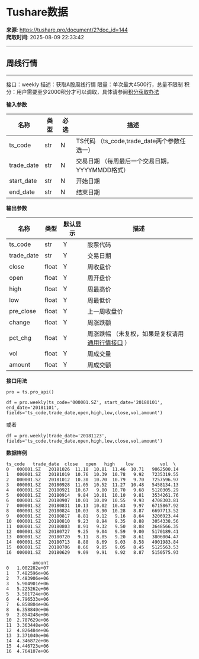 # Tushare数据

**来源**: https://tushare.pro/document/2?doc_id=144  
**爬取时间**: 2025-08-09 22:33:42

---

## 周线行情

---

接口：weekly
描述：获取A股周线行情
限量：单次最大4500行，总量不限制
积分：用户需要至少2000积分才可以调取，具体请参阅[积分获取办法](https://tushare.pro/document/1?doc_id=13)

**输入参数**

| 名称 | 类型 | 必选 | 描述 |
| --- | --- | --- | --- |
| ts\_code | str | N | TS代码 （ts\_code,trade\_date两个参数任选一） |
| trade\_date | str | N | 交易日期 （每周最后一个交易日期，YYYYMMDD格式） |
| start\_date | str | N | 开始日期 |
| end\_date | str | N | 结束日期 |

**输出参数**

| 名称 | 类型 | 默认显示 | 描述 |
| --- | --- | --- | --- |
| ts\_code | str | Y | 股票代码 |
| trade\_date | str | Y | 交易日期 |
| close | float | Y | 周收盘价 |
| open | float | Y | 周开盘价 |
| high | float | Y | 周最高价 |
| low | float | Y | 周最低价 |
| pre\_close | float | Y | 上一周收盘价 |
| change | float | Y | 周涨跌额 |
| pct\_chg | float | Y | 周涨跌幅 （未复权，如果是复权请用 [通用行情接口](https://tushare.pro/document/2?doc_id=109) ） |
| vol | float | Y | 周成交量 |
| amount | float | Y | 周成交额 |

**接口用法**

```
pro = ts.pro_api()

df = pro.weekly(ts_code='000001.SZ', start_date='20180101', end_date='20181101', fields='ts_code,trade_date,open,high,low,close,vol,amount')
```

或者

```
df = pro.weekly(trade_date='20181123', fields='ts_code,trade_date,open,high,low,close,vol,amount')
```

**数据样例**

```
ts_code   trade_date  close   open   high    low          vol  \
0   000001.SZ   20181026  11.18  10.81  11.46  10.71   9062500.14
1   000001.SZ   20181019  10.76  10.39  10.78   9.92   7235319.55
2   000001.SZ   20181012  10.30  10.70  10.79   9.70   7257596.97
3   000001.SZ   20180928  11.05  10.52  11.27  10.48   5458134.13
4   000001.SZ   20180921  10.67   9.80  10.70   9.68   5120305.29
5   000001.SZ   20180914   9.84  10.01  10.10   9.81   3534261.76
6   000001.SZ   20180907  10.01  10.09  10.55   9.93   4708303.81
7   000001.SZ   20180831  10.13  10.02  10.43   9.97   6715867.92
8   000001.SZ   20180824  10.03   8.90  10.28   8.87   6697713.52
9   000001.SZ   20180817   8.81   9.12   9.16   8.64   3206923.44
10  000001.SZ   20180810   9.23   8.94   9.35   8.88   3054338.56
11  000001.SZ   20180803   8.91   9.32   9.50   8.88   3648566.35
12  000001.SZ   20180727   9.25   9.04   9.59   9.00   5170189.41
13  000001.SZ   20180720   9.11   8.85   9.20   8.61   3806004.47
14  000001.SZ   20180713   8.88   8.69   9.03   8.58   4901983.84
15  000001.SZ   20180706   8.66   9.05   9.05   8.45   5125563.53
16  000001.SZ   20180629   9.09   9.91   9.92   8.87   5150575.93

          amount
0   1.002282e+07
1   7.482596e+06
2   7.483906e+06
3   5.904901e+06
4   5.225262e+06
5   3.501724e+06
6   4.796533e+06
7   6.858804e+06
8   6.358840e+06
9   2.854248e+06
10  2.787629e+06
11  3.363448e+06
12  4.826484e+06
13  3.371040e+06
14  4.346872e+06
15  4.446723e+06
16  4.764107e+06
```
